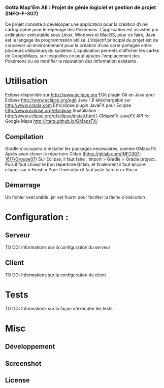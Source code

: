 ### Gotta Map'Em All : Projet de génie logiciel et gestion de projet (INFO-F-307)

Ce projet consiste à développer  une application pour la création d’une cartographie pour le repérage des Pokémons.
L’application est  assistée par ordinateur exécutable sous Linux, Windows et MacOS, pour ce faire, Java est le langage
de programmation utilisé. 
L’objectif principal du projet est de concevoir un environnement pour la création d’une carte partagée entre plusieurs 
utilisateurs du système. L’application permets d’afficher les  cartes de GoogleMaps, sur lesquelles  on peut ajoutes 
l’emplacement des Pokémons ou de modifier la réputation des information existants .
 

# Utilisation

Eclipse disponible sur http://www.eclipce.org
EGit plugin Git en Java pour Eclipse http://www.eclipce.org/egit
Java 1.8 téléchargable sur http://www.oracle.com
E(fx)clipse plugin JavaFX pour Eclipse http://www.eclipse.org/efxclipse (Installation : http://www.eclipse.org/efxclipse/install.html )
GMapsFX JavaFX API for Google Maps http://rterp.github.io/GMapsFX/

## Compilation

Gradle s'occupera d'installer les packages necessaires, comme GMapsFX
Après avoir cloner le répertoire Gitlab (https://gitlab.com/INFO307-1617/Groupe07) Sur Eclipse,
il faut faire : Import > Gradle > Gradle project. 
Puis il faut choisir le bon répertoire Gitlab, et finalement  il faut encore cliquer sur « Finish »
Pour l’execution il faut juste faire un « Run » 


## Démarrage 

Un fichier exécutable .jar est fourni  pour faciliter la tâche d’exécution .

# Configuration :

## Serveur 

TO DO: Informations sur la configuration du serveur

## Client

TO DO: Informations sur la configuration du client

# Tests

TO DO: Informations sur la façon d'executer les tests

# Misc

## Développement

## Screenshot

## License
